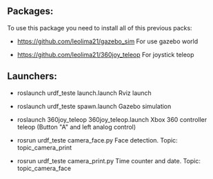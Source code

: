Packages:
---
To use this package you need to install all of this previous packs:

- https://github.com/leolima21/gazebo_sim For use gazebo world

- https://github.com/leolima21/360joy_teleop For joystick teleop


Launchers:
---
- roslaunch urdf_teste launch.launch 
  Rviz launch
 
- roslaunch urdf_teste spawn.launch Gazebo simulation

- roslaunch 360joy_teleop 360joy_teleop.launch 
  Xbox 360 controller teleop (Button "A" and left analog control)

- rosrun urdf_teste camera_face.py 
  Face detection. Topic: topic_camera_print

- rosrun urdf_teste camera_print.py
  Time counter and date. Topic: topic_camera_face








